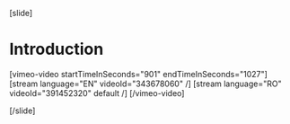 [slide]
# Introduction

[vimeo-video startTimeInSeconds="901" endTimeInSeconds="1027"]
[stream language="EN" videoId="343678060"  /]
[stream language="RO" videoId="391452320" default /]
[/vimeo-video]

[/slide]